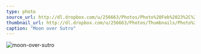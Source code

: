 ```yaml
---
type: photo
source_url: http://dl.dropbox.com/u/256663/Photos/Photo%20Feb%2023%2C%2019%2007%2034.jpg
thumbnail_url: http://dl.dropbox.com/u/256663/Photos/Thumbnails/Photo%20Feb%2023%2C%2019%2007%2034.jpg
caption: "Moon over Sutro"
---
```

![moon-over-sutro](http://dl.dropbox.com/u/256663/Photos/Photo%20Feb%2023%2C%2019%2007%2034.jpg)